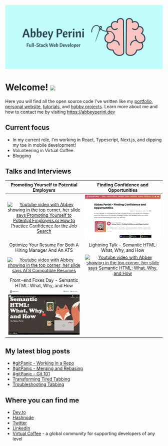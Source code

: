 ![Logo Banner](logobanner.png)

# Welcome! <img src="https://media.giphy.com/media/hvRJCLFzcasrR4ia7z/giphy.gif" width="25px">
Here you will find all the open source code I've written like my [portfolio](https://github.com/abbeyperini/Portfolio2.0), [personal website](https://github.com/abbeyperini/abbeyperini.github.io), [tutorials](https://github.com/abbeyperini/ReactReload), and [hobby projects](https://github.com/abbeyperini/Knitworthy). Learn more about me and how to contact me by visiting https://abbeyperini.dev

## Current focus
* In my current role, I'm working in React, Typescript, Next.js, and dipping my toe in mobile development!
* Volunteering in Virtual Coffee.
* Blogging

## Talks and Interviews

| Promoting Yourself to Potential Employers | Finding Confidence and Opportunities |
| :--: | :--: |
| [![Youtube video with Abbey showing in the top corner, her slide says Promoting Yourself to Potential Employers or How to Practice Confidence for the Job Search](./assets/L&LThumbnail.png)](https://www.youtube.com/watch?v=NVaZu8--4p0&list=PLh9uT23TA65idCyc_orC85RefgY_-fKsG&index=17) | [![screenshot of this podcast episode's page on virtualcoffee.io](./assets/podcastInterview.png)](https://virtualcoffee.io/podcast/0302-abbey-perini/) 
| Optimize Your Resume For Both A Hiring Manager And An ATS | Lightning Talk - Semantic HTML: What, Why, and How |
| [![Youtube video with Abbey showing in the top corner, her slide says ATS Compatible Resumes](./assets/ResumeL&LThumbnail.png)](https://www.youtube.com/watch?v=XwPVZNvP_IM&list=PLh9uT23TA65idCyc_orC85RefgY_-fKsG&index=5) | [![Youtube video with Abbey showing in the top corner, her slide says Semantic HTML: What, Why, and How](./assets/HTMLL&LThumbnail.png)](https://www.youtube.com/watch?v=qYPq9Fd-SE4&list=PLh9uT23TA65gwNgoeeZ21XWlxLOwxs3Ls&index=7) |
| Front-end Foxes Day - Semantic HTML: What, Why, and How | |
| [![Talk video thumbnail Front-end Foxes Day Semantic HTML: What, Why, and How by Abbey Perini with a cute fox coding and drinking coffee 28:21min Sep 13, 2022](./assets/FEFDThumbnail.png)](https://cfe.dev/sessions/fefd2022-semantic-html/)| |


## My latest blog posts 
<!-- MEDIUM-STORY-LIST:START -->
- [#gitPanic - Working in a Repo](https://dev.to/abbeyperini/gitpanic-working-in-a-repo-1chg)
- [#gitPanic - Merging and Rebasing](https://dev.to/abbeyperini/gitpanic-merging-and-rebasing-2mo3)
- [#gitPanic - Git 101](https://dev.to/abbeyperini/gitpanic-git-101-10db)
- [Transforming Tired Tabbing](https://dev.to/abbeyperini/transforming-tired-tabbing-3809)
- [Troubleshooting Tabbing](https://dev.to/abbeyperini/troubleshooting-tabbing-3mja)
<!-- MEDIUM-STORY-LIST:END -->

## Where you can find me
* [Dev.to](https://dev.to/abbeyperini)
* [Hashnode](https://abbeyperini.hashnode.dev/)
* [Twitter](https://twitter.com/AbbeyPerini)
* [LinkedIn](https://www.linkedin.com/in/abigail-perini/)
* [Virtual Coffee](https://virtualcoffee.io/) - a global community for supporting developers of any level
